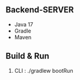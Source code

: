 <!-- 
 ** Backend (JAVA) Remote VSCode + Debugging 진행하기
    1. build.gradle jvmArgs = ['-Xdebug','-Xrunjdwp:transport=dt_socket,server=y,suspend=n,address=5005'] 옵션 때문에, 자동으로 5005번 포트가 디버깅 포트로 동작함.

    2.Extension Pack for Java [Plugin 설치]

    3. F5 눌러서 디버깅 모드로 실행 , Port 충돌나는 경우, application.properties에 server.port = 원하는 포트로 변경
-->

## Backend-SERVER
- Java 17
- Gradle
- Maven

## Build & Run
1. CLI : ./gradlew bootRun

